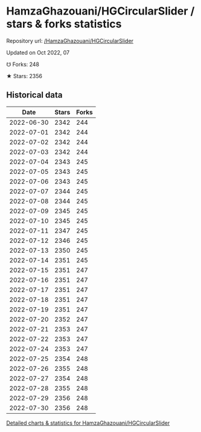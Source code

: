 # HamzaGhazouani/HGCircularSlider / stars & forks statistics

Repository url: [/HamzaGhazouani/HGCircularSlider](https://github.com/HamzaGhazouani/HGCircularSlider)

Updated on Oct 2022, 07

☋ Forks: 248

★ Stars: 2356

## Historical data
| Date | Stars | Forks |
|------|-------|-------|
| 2022-06-30 | 2342 | 244 | 
| 2022-07-01 | 2342 | 244 | 
| 2022-07-02 | 2342 | 244 | 
| 2022-07-03 | 2342 | 244 | 
| 2022-07-04 | 2343 | 245 | 
| 2022-07-05 | 2343 | 245 | 
| 2022-07-06 | 2343 | 245 | 
| 2022-07-07 | 2344 | 245 | 
| 2022-07-08 | 2344 | 245 | 
| 2022-07-09 | 2345 | 245 | 
| 2022-07-10 | 2345 | 245 | 
| 2022-07-11 | 2347 | 245 | 
| 2022-07-12 | 2346 | 245 | 
| 2022-07-13 | 2350 | 245 | 
| 2022-07-14 | 2351 | 245 | 
| 2022-07-15 | 2351 | 247 | 
| 2022-07-16 | 2351 | 247 | 
| 2022-07-17 | 2351 | 247 | 
| 2022-07-18 | 2351 | 247 | 
| 2022-07-19 | 2351 | 247 | 
| 2022-07-20 | 2352 | 247 | 
| 2022-07-21 | 2353 | 247 | 
| 2022-07-22 | 2353 | 247 | 
| 2022-07-24 | 2353 | 247 | 
| 2022-07-25 | 2354 | 248 | 
| 2022-07-26 | 2355 | 248 | 
| 2022-07-27 | 2354 | 248 | 
| 2022-07-28 | 2355 | 248 | 
| 2022-07-29 | 2356 | 248 | 
| 2022-07-30 | 2356 | 248 | 


[Detailed charts & statistics for HamzaGhazouani/HGCircularSlider](https://reviewgithub.com/rep/HamzaGhazouani/HGCircularSlider)
